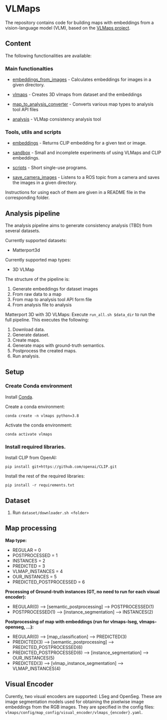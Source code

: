 # VLMaps

The repository contains code for building maps with embeddings from a vision-language model (VLM), based on the [VLMaps project](https://github.com/vlmaps/vlmaps).

## Content

The following functionalities are available:

### Main functionalties

* [embeddings_from_images](embeddings_from_images) - Calculates embeddings for images in a given directory.

* [vlmaps](vlmaps) - Creates 3D vlmaps from dataset and the embeddings

* [map_to_analysis_converter](map_to_analysis_converter) - Converts various map types to analysis tool API files

* [analysis](analysis) - VLMap consistency analysis tool

### Tools, utils and scripts

* [embeddings](embeddings) - Returns CLIP embedding for a given text or image.

* [sandbox](sandbox) - Small and incomplete experiments of using VLMaps and CLIP embeddings.

* [scripts](scripts) - Short single-use programs.

* [save_camera_images](save_camera_images) - Listens to a ROS topic from a camera and saves the images in a given directory.

Instructions for using each of them are given in a README file in the corresponding folder.

## Analysis pipeline

The analysis pipeline aims to generate consistency analysis (TBD) from several datasets.

Currently supported datasets:
- Matterport3d

Currently supported map types:
- 3D VLMap

The structure of the pipeline is:
1. Generate embeddings for dataset images
2. From raw data to a map
3. From map to analysis tool API form file
4. From analysis file to analysis

Matterport 3D with 3D VLMaps:
Execute `run_all.sh $data_dir` to run the full pipeline.
This executes the following:
1. Download data.
2. Generate dataset.
3. Create maps.
4. Generate maps with ground-truth semantics.
5. Postprocess the created maps.
6. Run analysis.

## Setup

### Create Conda environment

Install [Conda](https://docs.conda.io/projects/conda/en/latest/user-guide/install/).

Create a conda environment:
```
conda create -n vlmaps python=3.8
```

Activate the conda environment:
```
conda activate vlmaps
```

### Install required libraries.

Install CLIP from OpenAI:
```
pip install git+https://github.com/openai/CLIP.git
```


Install the rest of the required libraries:

```
pip install -r requirements.txt
```

## Dataset

1. Run `dataset/downloader.sh <folder>`

## Map processing
**Map type:**
* REGULAR = 0
* POSTPROCESSED = 1
* INSTANCES = 2
* PREDICTED = 3
* VLMAP_INSTANCES = 4
* OUR_INSTANCES = 5
* PREDICTED_POSTPROCESSED = 6

**Processing of Ground-truth instances (GT, no need to run for each visual encoder):**
* REGULAR(0)                  --> [semantic_postprocessing]       --> POSTPROCESSED(1)
* POSTPROCESSED(1)            --> [instance_segmentation]         --> INSTANCES(2)

**Postprocessing of map with embeddings (run for vlmaps-lseg, vlmaps-openseg, ...):**
* REGULAR(0)                  --> [map_classification]            --> PREDICTED(3)
* PREDICTED(3)                --> [semantic_postprocessing]       --> PREDICTED_POSTPROCESSED(6)
* PREDICTED_POSTPROCESSED(6)  --> [instance_segmentation]         --> OUR_INSTANCES(5)
* PREDICTED(3)                --> [vlmap_instance_segmentation]   --> VLMAP_INSTANCES(4)

## Visual Encoder
Curently, two visual encoders are supported: LSeg and OpenSeg.
These are image segmentation models used for obtaining the pixelwise image embeddings from the RGB images.
They are specified in the config files: `vlmaps/config/map_config/visual_encoder/vlmaps_{encoder}.yaml`.

